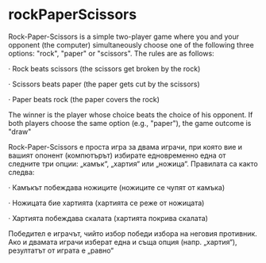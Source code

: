 # rockPaperScissors

Rock-Paper-Scissors is a simple two-player game where you and your opponent (the computer) simultaneously choose one of the following three options: "rock", "paper" or "scissors". The rules are as follows:

· Rock beats scissors (the scissors get broken by the rock)

· Scissors beats paper (the paper gets cut by the scissors)

· Paper beats rock (the paper covers the rock)

The winner is the player whose choice beats the choice of his opponent. If both players choose the same option (e.g., "paper"), the game outcome is "draw"


Rock-Paper-Scissors е проста игра за двама играчи, при която вие и вашият опонент (компютърът) избирате едновременно една от следните три опции: „камък“, „хартия“ или „ножица“. Правилата са както следва:

· Камъкът побеждава ножиците (ножиците се чупят от камъка)

· Ножицата бие хартията (хартията се реже от ножицата)

· Хартията побеждава скалата (хартията покрива скалата)

Победител е играчът, чийто избор победи избора на неговия противник. Ако и двамата играчи изберат една и съща опция (напр. „хартия“), резултатът от играта е „равно“
